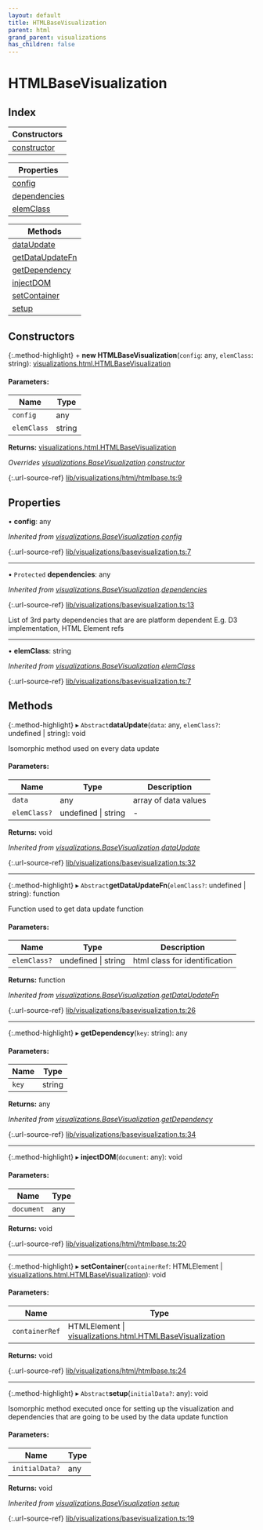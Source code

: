```yaml
---
layout: default
title: HTMLBaseVisualization
parent: html
grand_parent: visualizations
has_children: false
---
```


# HTMLBaseVisualization

## Index

| Constructors |
|-----------|
| [constructor](#constructor) |

| Properties |
|-----------|
| [config](#config) |
| [dependencies](#dependencies) |
| [elemClass](#elemclass) |

| Methods |
|-----------|
| [dataUpdate](#dataupdate) |
| [getDataUpdateFn](#getdataupdatefn) |
| [getDependency](#getdependency) |
| [injectDOM](#injectdom) |
| [setContainer](#setcontainer) |
| [setup](#setup) |

## Constructors

{:.method-highlight}
\+ **new HTMLBaseVisualization**(`config`: any, `elemClass`: string): [visualizations.html.HTMLBaseVisualization](../visualizations_html_htmlbasevisualization)

#### Parameters:

Name | Type |
------ | ------ |
`config` | any |
`elemClass` | string |

**Returns:** [visualizations.html.HTMLBaseVisualization](../visualizations_html_htmlbasevisualization)

*Overrides [visualizations.BaseVisualization](../visualizations_basevisualization).[constructor](../visualizations_basevisualization#constructor)*

{:.url-source-ref}
[lib/visualizations/html/htmlbase.ts:9](https://github.com/ascentcore/dataspot/blob/236fcea/lib/visualizations/html/htmlbase.ts#L9)

## Properties

•  **config**: any

*Inherited from [visualizations.BaseVisualization](../visualizations_basevisualization).[config](../visualizations_basevisualization#config)*

{:.url-source-ref}
[lib/visualizations/basevisualization.ts:7](https://github.com/ascentcore/dataspot/blob/236fcea/lib/visualizations/basevisualization.ts#L7)

___

• `Protected` **dependencies**: any

*Inherited from [visualizations.BaseVisualization](../visualizations_basevisualization).[dependencies](../visualizations_basevisualization#dependencies)*

{:.url-source-ref}
[lib/visualizations/basevisualization.ts:13](https://github.com/ascentcore/dataspot/blob/236fcea/lib/visualizations/basevisualization.ts#L13)

List of 3rd party dependencies that are are platform dependent
E.g. D3 implementation, HTML Element refs

___

•  **elemClass**: string

*Inherited from [visualizations.BaseVisualization](../visualizations_basevisualization).[elemClass](../visualizations_basevisualization#elemclass)*

{:.url-source-ref}
[lib/visualizations/basevisualization.ts:7](https://github.com/ascentcore/dataspot/blob/236fcea/lib/visualizations/basevisualization.ts#L7)

## Methods

{:.method-highlight}
▸ `Abstract`**dataUpdate**(`data`: any, `elemClass?`: undefined \| string): void

Isomorphic method used on every data update

#### Parameters:

Name | Type | Description |
------ | ------ | ------ |
`data` | any | array of data values  |
`elemClass?` | undefined \| string | - |

**Returns:** void

*Inherited from [visualizations.BaseVisualization](../visualizations_basevisualization).[dataUpdate](../visualizations_basevisualization#dataupdate)*

{:.url-source-ref}
[lib/visualizations/basevisualization.ts:32](https://github.com/ascentcore/dataspot/blob/236fcea/lib/visualizations/basevisualization.ts#L32)

___

{:.method-highlight}
▸ `Abstract`**getDataUpdateFn**(`elemClass?`: undefined \| string): function

Function used to get data update function

#### Parameters:

Name | Type | Description |
------ | ------ | ------ |
`elemClass?` | undefined \| string | html class for identification  |

**Returns:** function

*Inherited from [visualizations.BaseVisualization](../visualizations_basevisualization).[getDataUpdateFn](../visualizations_basevisualization#getdataupdatefn)*

{:.url-source-ref}
[lib/visualizations/basevisualization.ts:26](https://github.com/ascentcore/dataspot/blob/236fcea/lib/visualizations/basevisualization.ts#L26)

___

{:.method-highlight}
▸ **getDependency**(`key`: string): any

#### Parameters:

Name | Type |
------ | ------ |
`key` | string |

**Returns:** any

*Inherited from [visualizations.BaseVisualization](../visualizations_basevisualization).[getDependency](../visualizations_basevisualization#getdependency)*

{:.url-source-ref}
[lib/visualizations/basevisualization.ts:34](https://github.com/ascentcore/dataspot/blob/236fcea/lib/visualizations/basevisualization.ts#L34)

___

{:.method-highlight}
▸ **injectDOM**(`document`: any): void

#### Parameters:

Name | Type |
------ | ------ |
`document` | any |

**Returns:** void

{:.url-source-ref}
[lib/visualizations/html/htmlbase.ts:20](https://github.com/ascentcore/dataspot/blob/236fcea/lib/visualizations/html/htmlbase.ts#L20)

___

{:.method-highlight}
▸ **setContainer**(`containerRef`: HTMLElement \| [visualizations.html.HTMLBaseVisualization](../visualizations_html_htmlbasevisualization)): void

#### Parameters:

Name | Type |
------ | ------ |
`containerRef` | HTMLElement \| [visualizations.html.HTMLBaseVisualization](../visualizations_html_htmlbasevisualization) |

**Returns:** void

{:.url-source-ref}
[lib/visualizations/html/htmlbase.ts:24](https://github.com/ascentcore/dataspot/blob/236fcea/lib/visualizations/html/htmlbase.ts#L24)

___

{:.method-highlight}
▸ `Abstract`**setup**(`initialData?`: any): void

Isomorphic method executed once for setting up the visualization and dependencies
that are going to be used by the data update function

#### Parameters:

Name | Type |
------ | ------ |
`initialData?` | any |

**Returns:** void

*Inherited from [visualizations.BaseVisualization](../visualizations_basevisualization).[setup](../visualizations_basevisualization#setup)*

{:.url-source-ref}
[lib/visualizations/basevisualization.ts:19](https://github.com/ascentcore/dataspot/blob/236fcea/lib/visualizations/basevisualization.ts#L19)
